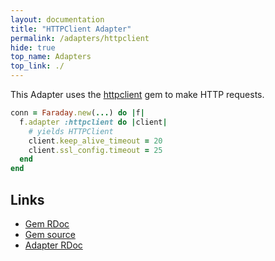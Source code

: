 ```yaml
---
layout: documentation
title: "HTTPClient Adapter"
permalink: /adapters/httpclient
hide: true
top_name: Adapters
top_link: ./
---
```


This Adapter uses the [httpclient][rdoc] gem to make HTTP requests.

```ruby
conn = Faraday.new(...) do |f|
  f.adapter :httpclient do |client|
    # yields HTTPClient
    client.keep_alive_timeout = 20
    client.ssl_config.timeout = 25
  end
end
```

## Links

* [Gem RDoc][rdoc]
* [Gem source][src]
* [Adapter RDoc][adapter_rdoc]

[rdoc]: https://www.rubydoc.info/gems/httpclient
[src]: https://github.com/nahi/httpclient
[adapter_rdoc]: https://www.rubydoc.info/github/lostisland/faraday/Faraday/Adapter/HTTPClient
